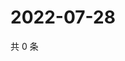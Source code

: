 # 2022-07-28

共 0 条

<!-- BEGIN WEIBO -->
<!-- 最后更新时间 Thu Jul 28 2022 15:15:39 GMT+0800 (China Standard Time) -->

<!-- END WEIBO -->
